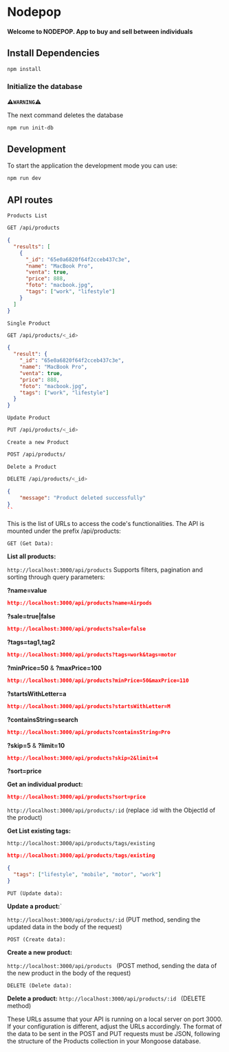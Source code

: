 # Nodepop

#### Welcome to NODEPOP. App to buy and sell between individuals

## Install Dependencies

```js
npm install
```

### Initialize the database

**⚠️`WARNING`⚠️**

The next command deletes the database

```sh
npm run init-db
```

## Development

To start the application the development mode you can use:

```sh
npm run dev
```

## API routes

`Products List`

```sh
GET /api/products
```

```json
{
  "results": [
    {
      "_id": "65e0a6820f64f2cceb437c3e",
      "name": "MacBook Pro",
      "venta": true,
      "price": 888,
      "foto": "macbook.jpg",
      "tags": ["work", "lifestyle"]
    }
  ]
}
```

`Single Product`

```sh
GET /api/products/<_id>
```

```json
{
  "result": {
    "_id": "65e0a6820f64f2cceb437c3e",
    "name": "MacBook Pro",
    "venta": true,
    "price": 888,
    "foto": "macbook.jpg",
    "tags": ["work", "lifestyle"]
  }
}
```

`Update Product`

```sh
PUT /api/products/<_id>
```

`Create a new Product`

```sh
POST /api/products/
```

`Delete a Product`

```sh
DELETE /api/products/<_id>
```

```json
{
    "message": "Product deleted successfully"
}
``
```

This is the list of URLs to access the code's functionalities. The API is mounted under the prefix /api/products:

`GET (Get Data):`

**List all products:**

`http://localhost:3000/api/products`
Supports filters, pagination and sorting through query parameters:

**?name=value**

```json
http://localhost:3000/api/products?name=Airpods
```

**?sale=true|false**

```json
http://localhost:3000/api/products?sale=false
```

**?tags=tag1,tag2**

```json
http://localhost:3000/api/products?tags=work&tags=motor
```

**?minPrice=50** & **?maxPrice=100**

```json
http://localhost:3000/api/products?minPrice=50&maxPrice=110
```

**?startsWithLetter=a**

```json
http://localhost:3000/api/products?startsWithLetter=M
```

**?containsString=search**

```json
http://localhost:3000/api/products?containsString=Pro
```

**?skip=5** & **?limit=10**

```json
http://localhost:3000/api/products?skip=2&limit=4
```

**?sort=price**

**Get an individual product:**

```json
http://localhost:3000/api/products?sort=price
```

`http://localhost:3000/api/products/:id` (replace :id with the ObjectId of the product)

**Get List existing tags:**

`http://localhost:3000/api/products/tags/existing`

```json
http://localhost:3000/api/products/tags/existing
```

```json
{
  "tags": ["lifestyle", "mobile", "motor", "work"]
}
```

`PUT (Update data):`

**Update a product:**`

`http://localhost:3000/api/products/:id`
(PUT method, sending the updated data in the body of the request)

`POST (Create data):`

**Create a new product:**

`http://localhost:3000/api/products `
(POST method, sending the data of the new product in the body of the request)

`DELETE (Delete data):`

**Delete a product:**
`http://localhost:3000/api/products/:id `
(DELETE method)

These URLs assume that your API is running on a local server on port 3000. If your configuration is different, adjust the URLs accordingly.
The format of the data to be sent in the POST and PUT requests must be JSON, following the structure of the Products collection in your Mongoose database.
